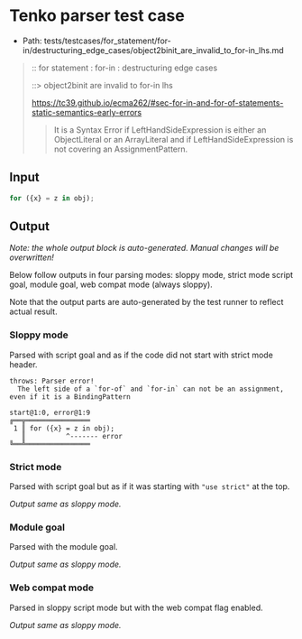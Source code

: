 # Tenko parser test case

- Path: tests/testcases/for_statement/for-in/destructuring_edge_cases/object2binit_are_invalid_to_for-in_lhs.md

> :: for statement : for-in : destructuring edge cases
>
> ::> object2binit are invalid to for-in lhs
> 
> https://tc39.github.io/ecma262/#sec-for-in-and-for-of-statements-static-semantics-early-errors
> 
> > It is a Syntax Error if LeftHandSideExpression is either an ObjectLiteral or an ArrayLiteral and if LeftHandSideExpression is not covering an AssignmentPattern.

## Input

`````js
for ({x} = z in obj);
`````

## Output

_Note: the whole output block is auto-generated. Manual changes will be overwritten!_

Below follow outputs in four parsing modes: sloppy mode, strict mode script goal, module goal, web compat mode (always sloppy).

Note that the output parts are auto-generated by the test runner to reflect actual result.

### Sloppy mode

Parsed with script goal and as if the code did not start with strict mode header.

`````
throws: Parser error!
  The left side of a `for-of` and `for-in` can not be an assignment, even if it is a BindingPattern

start@1:0, error@1:9
╔══╦════════════════
 1 ║ for ({x} = z in obj);
   ║          ^------- error
╚══╩════════════════

`````

### Strict mode

Parsed with script goal but as if it was starting with `"use strict"` at the top.

_Output same as sloppy mode._

### Module goal

Parsed with the module goal.

_Output same as sloppy mode._

### Web compat mode

Parsed in sloppy script mode but with the web compat flag enabled.

_Output same as sloppy mode._

